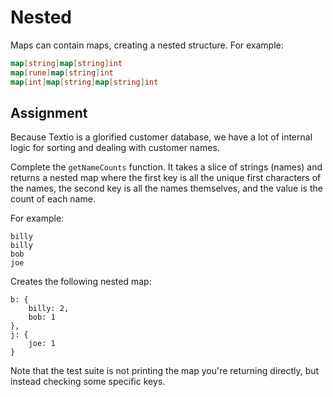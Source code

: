 # Nested

Maps can contain maps, creating a nested structure. For example:

```go
map[string]map[string]int
map[rune]map[string]int
map[int]map[string]map[string]int
```

## Assignment

Because Textio is a glorified customer database, we have a lot of internal logic for sorting and dealing with customer names.

Complete the `getNameCounts` function. It takes a slice of strings (names) and returns a nested map where the first key is all the unique first characters of the names, the second key is all the names themselves, and the value is the count of each name.

For example:

```
billy
billy
bob
joe
```

Creates the following nested map:

```
b: {
    billy: 2,
    bob: 1
},
j: {
    joe: 1
}
```

Note that the test suite is not printing the map you're returning directly, but instead checking some specific keys.

